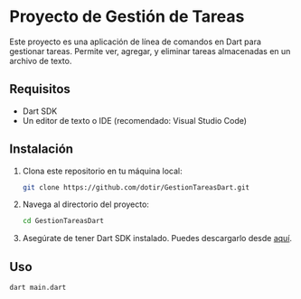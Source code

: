 # Proyecto de Gestión de Tareas

Este proyecto es una aplicación de línea de comandos en Dart para gestionar tareas. Permite ver, agregar, y eliminar tareas almacenadas en un archivo de texto.

## Requisitos

- Dart SDK
- Un editor de texto o IDE (recomendado: Visual Studio Code)

## Instalación

1. Clona este repositorio en tu máquina local:
    ```sh
    git clone https://github.com/dotir/GestionTareasDart.git
    ```
2. Navega al directorio del proyecto:
    ```sh
    cd GestionTareasDart
    ```
3. Asegúrate de tener Dart SDK instalado. Puedes descargarlo desde [aquí](https://dart.dev/get-dart).

## Uso
  ```sh
  dart main.dart
  ```
